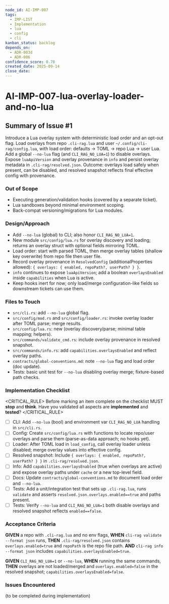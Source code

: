 ```yaml
---
node_id: AI-IMP-007
tags:
  - IMP-LIST
  - Implementation
  - lua
  - config
  - cli
kanban_status: backlog
depends_on:
  - ADR-003d
  - ADR-006
confidence_score: 0.78
created_date: 2025-09-14
close_date: 
---
```


# AI-IMP-007-lua-overlay-loader-and-no-lua

## Summary of Issue #1
Introduce a Lua overlay system with deterministic load order and an opt-out flag. Load overlays from repo `.cli-rag.lua` and user `~/.config/cli-rag/config.lua`, with load order: defaults → TOML → repo Lua → user Lua. Add a global `--no-lua` flag (and `CLI_RAG_NO_LUA=1`) to disable overlays. Expose `luaApiVersion` and overlay provenance in `info` and persist overlay metadata in `.cli-rag/resolved.json`. Outcome: overlays load safely when present, can be disabled, and resolved snapshot reflects final effective config with provenance.

### Out of Scope 
- Executing generation/validation hooks (covered by a separate ticket).
- Lua sandboxes beyond minimal environment scoping.
- Back-compat versioning/migrations for Lua modules.

### Design/Approach  
- Add `--no-lua` (global) to CLI; also honor `CLI_RAG_NO_LUA=1`.
- New module `src/config/lua.rs` for overlay discovery and loading; returns an overlay struct with optional fields mirroring TOML.
- Load order: start with parsed TOML, then merge overlay tables (shallow key overwrite) from repo file then user file.
- Record overlay provenance in `ResolvedConfig` (additionalProperties allowed): `{ overlays: { enabled, repoPath?, userPath? } }`.
- `info` continues to expose `luaApiVersion`; add a boolean `overlaysEnabled` inside `capabilities` when Lua is active.
- Keep hooks inert for now; only load/merge configuration-like fields so downstream tickets can use them.

### Files to Touch
- `src/cli.rs`: add `--no-lua` global flag.
- `src/config/mod.rs` and `src/config/loader.rs`: invoke overlay loader after TOML parse; merge results.
- `src/config/lua.rs`: new (overlay discovery/parse; minimal table mapping; helpers).
- `src/commands/validate_cmd.rs`: include overlay provenance in resolved snapshot.
- `src/commands/info.rs`: add `capabilities.overlaysEnabled` and reflect overlay paths.
- `contracts/global-conventions.md`: note `--no-lua` flag and load order (doc update).
- Tests: basic unit test for `--no-lua` disabling overlay merge; fixture-based path checks.

### Implementation Checklist

<CRITICAL_RULE>
Before marking an item complete on the checklist MUST **stop** and **think**. Have you validated all aspects are **implemented** and **tested**? 
</CRITICAL_RULE> 

- [ ] CLI: Add `--no-lua` (bool) and environment var `CLI_RAG_NO_LUA` handling in `src/cli.rs`.
- [ ] Config: Create `src/config/lua.rs` with functions to locate repo/user overlays and parse them (parse-as-data approach; no hooks yet).
- [ ] Loader: After TOML load in `load_config`, call overlay loader unless disabled; merge overlay values into effective config.
- [ ] Resolved snapshot: Include `{ overlays: { enabled, repoPath?, userPath? } }` in `.cli-rag/resolved.json`.
- [ ] Info: Add `capabilities.overlaysEnabled` (true when overlays are active) and expose overlay paths under `cache` or a new top-level field.
- [ ] Docs: Update `contracts/global-conventions.md` to document load order and `--no-lua`.
- [ ] Tests: Add a unit/integration test that sets up `.cli-rag.lua`, runs `validate` and asserts `resolved.json.overlays.enabled==true` and paths present.
- [ ] Tests: Verify `--no-lua` and `CLI_RAG_NO_LUA=1` both disable overlays and resolved snapshot reflects `enabled==false`.

### Acceptance Criteria
**GIVEN** a repo with `.cli-rag.lua` and no env flags, **WHEN** `cli-rag validate --format json` runs, **THEN** `.cli-rag/resolved.json` contains `overlays.enabled=true` and `repoPath` is the repo file path.
**AND** `cli-rag info --format json` includes `capabilities.overlaysEnabled=true`.

**GIVEN** `CLI_RAG_NO_LUA=1` or `--no-lua`, **WHEN** running the same commands, **THEN** overlays are not loaded/merged and `overlays.enabled=false` in the resolved snapshot; `capabilities.overlaysEnabled=false`.

### Issues Encountered 
(to be completed during implementation)

